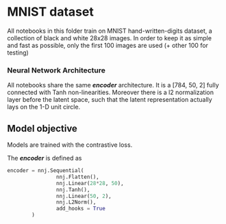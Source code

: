 # MNIST dataset

All notebooks in this folder train on MNIST hand-written-digits dataset, a collection of black and white 28x28 images.
In order to keep it as simple and fast as possible, only the first 100 images are used (+ other 100 for testing)

### Neural Network Architecture

All notebooks share the same ___encoder___ architecture. It is a [784, 50, 2] fully connected with Tanh non-linearities. Moreover there is a l2 normalization layer before the latent space, such that the latent representation actually lays on the 1-D unit circle.

## Model objective

Models are trained with the contrastive loss.

The ***encoder*** is defined as
```python
encoder = nnj.Sequential(
                nnj.Flatten(),
                nnj.Linear(28*28, 50),
                nnj.Tanh(),
                nnj.Linear(50, 2),
                nnj.L2Norm(),
                add_hooks = True
        )
```
